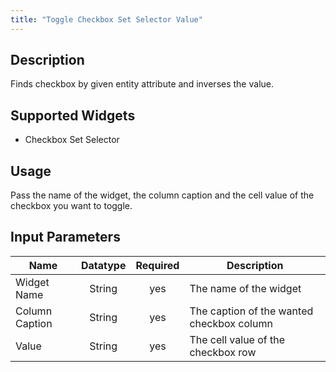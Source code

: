 ```yaml
---
title: "Toggle Checkbox Set Selector Value"
---
```

## Description
Finds checkbox by given entity attribute and inverses the value.

## Supported Widgets
 + Checkbox Set Selector

## Usage
Pass the name of the widget, the column caption and the cell value of the checkbox you want to toggle.

## Input Parameters

Name | Datatype | Required | Description
---- |:--------:| :-------:|---------------
Widget Name | String | yes | The name of the widget
Column Caption | String | yes | The caption of the wanted checkbox column
Value | String | yes | The cell value of the checkbox row
